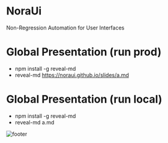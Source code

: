 # NoraUi
Non-Regression Automation for User Interfaces

# Global Presentation (run prod)

* npm install -g reveal-md
* reveal-md https://noraui.github.io/slides/a.md 

# Global Presentation (run local)

* npm install -g reveal-md
* reveal-md a.md 

![footer](https://noraui.github.io/img/end.png)
